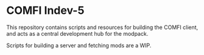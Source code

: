 # COMFI Indev-5

This repository contains scripts and resources for building the COMFI client, and acts as a central development hub for the modpack.

Scripts for building a server and fetching mods are a WIP.
